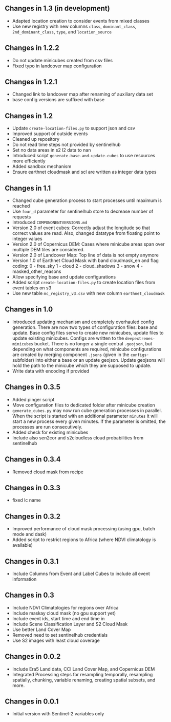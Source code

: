 ## Changes in 1.3 (in development)
* Adapted location creation to consider events from mixed classes
* Use new registry with new columns `class`, `dominant_class`, 
  `2nd_dominant_class`, `type`, and `location_source`

## Changes in 1.2.2
* Do not update minicubes created from csv files
* Fixed typo in landcover map configuration

## Changes in 1.2.1
* Changed link to landcover map after renaming of auxiliary data set
* base config versions are suffixed with base

## Changes in 1.2
* Update `create-location-files.py` to support json and csv
* Improved support of outside events
* Cleaned up repository
* Do not read time steps not provided by sentinelhub
* Set no data areas in s2 l2 data to nan
* Introduced script `generate-base-and-update-cubes` to use resources more 
  efficiently
* Added sandbox mechanism 
* Ensure earthnet cloudmask and scl are written as integer data types

## Changes in 1.1
* Changed cube generation process to start processes until maximum is reached
* Use `four_d` parameter for sentinelhub store to decrease number of requests
* Introduced `COMPONONENTVERSIONS.md`
* Version 2.0 of event cubes: Correctly adjust the longitude so that correct
  values are read.
  Also, changed datatype from floating point to integer values
* Version 2.0 of Copernicus DEM: Cases where minicube areas span over multiple
  DEM tiles are considered.
* Version 2.0 of Landcover Map: Top line of data is not empty anymore
* Version 1.0 of Earthnet Cloud Mask with band cloudmask_en and flag coding:
    0 - free_sky
    1 - cloud
    2 - cloud_shadows
    3 - snow
    4 - masked_other_reasons
* Allow specifying base and update configurations  
* Added script `create-location-files.py` to create location files from 
  event tables on s3
* Use new table `mc_registry_v3.csv` with new column `earthnet_cloudmask`  

## Changes in 1.0
* Introduced updating mechanism and completely overhauled config generation.
  There are now two types of configuration files: base and update.
  Base config files serve to create new minicubes, update files to update 
  existing minicubes. Configs are written to the `deepextremes-minicubes` 
  bucket. 
  There is no longer a single central `.geojson`, but depending on what 
  components are required, minicube configurations are created by merging 
  component `.jsons` (given in the `configs`-subfolder) into either a base or
  an update geojson. Update geojsons will hold the path to the minicube which
  they are supposed to update.
* Write data with encoding if provided

## Changes in 0.3.5
* Added pinger script
* Move configuration files to dedicated folder after minicube creation
* `generate_cubes.py` may now run cube generation processes in parallel. 
  When the script is started with an additional parameter `minutes` it will
  start a new process every given minutes. If the parameter is omitted,
  the processes are run consecutively.
* Added check for existing minicubes
* Include also sen2cor and s2cloudless cloud probabilities from sentinelhub

## Changes in 0.3.4
* Removed cloud mask from recipe 

## Changes in 0.3.3
* fixed lc name

## Changes in 0.3.2
* Improved performance of cloud mask processing 
  (using gpu, batch mode and dask)
* Added script to restrict regions to Africa 
  (where NDVI climatology is available)

## Changes in 0.3.1
* Include Columns from Event and Label Cubes to include all event information

## Changes in 0.3
* Include NDVI Climatologies for regions over Africa
* Include maskay cloud mask (no gpu support yet)
* Include event ids, start time and end time in 
* Include Scene Classification Layer and S2 Cloud Mask
* Use better Land Cover Map
* Removed need to set sentinelhub credentials
* Use S2 images with least cloud coverage

## Changes in 0.0.2
* Include Era5 Land data, CCI Land Cover Map, and Copernicus DEM
* Integrated Processing steps for resampling temporally, resampling spatially,
  chunking, variable renaming, creating spatial subsets, and more.

## Changes in 0.0.1

* Initial version with Sentinel-2 variables only
